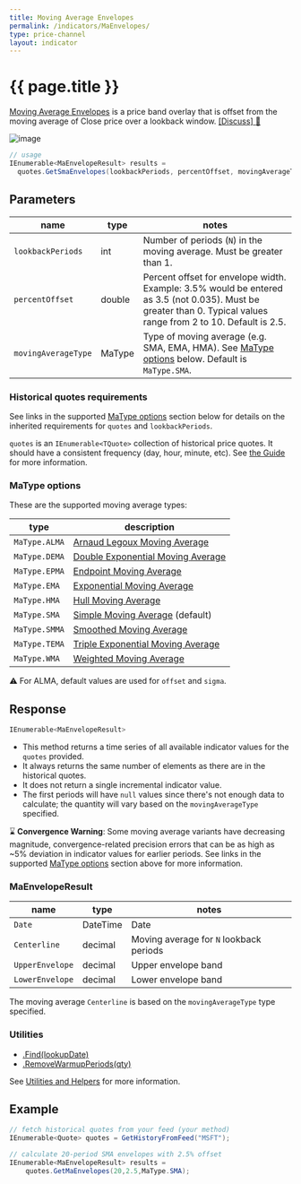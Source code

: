```yaml
---
title: Moving Average Envelopes
permalink: /indicators/MaEnvelopes/
type: price-channel
layout: indicator
---
```


# {{ page.title }}

[Moving Average Envelopes](https://en.wikipedia.org/wiki/Moving_average_envelope) is a price band overlay that is offset from the moving average of Close price over a lookback window.
[[Discuss] :speech_balloon:]({{site.github.repository_url}}/discussions/288 "Community discussion about this indicator")

![image]({{site.baseurl}}/assets/charts/MaEnvelopes.png)

```csharp
// usage
IEnumerable<MaEnvelopeResult> results =
  quotes.GetSmaEnvelopes(lookbackPeriods, percentOffset, movingAverageType);
```

## Parameters

| name | type | notes
| -- |-- |--
| `lookbackPeriods` | int | Number of periods (`N`) in the moving average.  Must be greater than 1.
| `percentOffset` | double | Percent offset for envelope width.  Example: 3.5% would be entered as 3.5 (not 0.035).  Must be greater than 0.  Typical values range from 2 to 10.  Default is 2.5.
| `movingAverageType` | MaType | Type of moving average (e.g. SMA, EMA, HMA).  See [MaType options](#matype-options) below.  Default is `MaType.SMA`.

### Historical quotes requirements

See links in the supported [MaType options](#matype-options) section below for details on the inherited requirements for `quotes` and `lookbackPeriods`.

`quotes` is an `IEnumerable<TQuote>` collection of historical price quotes.  It should have a consistent frequency (day, hour, minute, etc).  See [the Guide]({{site.baseurl}}/guide/#historical-quotes) for more information.

### MaType options

These are the supported moving average types:

| type | description
|-- |--
| `MaType.ALMA` | [Arnaud Legoux Moving Average](../Alma#content)
| `MaType.DEMA` | [Double Exponential Moving Average](../Dema#content)
| `MaType.EPMA` | [Endpoint Moving Average](../Epma#content)
| `MaType.EMA` | [Exponential Moving Average](../Ema#content)
| `MaType.HMA` | [Hull Moving Average](../Hma#content)
| `MaType.SMA` | [Simple Moving Average](../Sma#content) (default)
| `MaType.SMMA` | [Smoothed Moving Average](../Smma#content)
| `MaType.TEMA` | [Triple Exponential Moving Average](../Tema#content)
| `MaType.WMA` | [Weighted Moving Average](../Wma#content)

:warning: For ALMA, default values are used for `offset` and `sigma`.

## Response

```csharp
IEnumerable<MaEnvelopeResult>
```

- This method returns a time series of all available indicator values for the `quotes` provided.
- It always returns the same number of elements as there are in the historical quotes.
- It does not return a single incremental indicator value.
- The first periods will have `null` values since there's not enough data to calculate; the quantity will vary based on the `movingAverageType` specified.

:hourglass: **Convergence Warning**: Some moving average variants have decreasing magnitude, convergence-related precision errors that can be as high as ~5% deviation in indicator values for earlier periods.  See links in the supported [MaType options](#matype-options) section above for more information.

### MaEnvelopeResult

| name | type | notes
| -- |-- |--
| `Date` | DateTime | Date
| `Centerline` | decimal | Moving average for `N` lookback periods
| `UpperEnvelope` | decimal | Upper envelope band
| `LowerEnvelope` | decimal | Lower envelope band

The moving average `Centerline` is based on the `movingAverageType` type specified.

### Utilities

- [.Find(lookupDate)]({{site.baseurl}}/utilities#find-indicator-result-by-date)
- [.RemoveWarmupPeriods(qty)]({{site.baseurl}}/utilities#remove-warmup-periods)

See [Utilities and Helpers]({{site.baseurl}}/utilities#utilities-for-indicator-results) for more information.

## Example

```csharp
// fetch historical quotes from your feed (your method)
IEnumerable<Quote> quotes = GetHistoryFromFeed("MSFT");

// calculate 20-period SMA envelopes with 2.5% offset
IEnumerable<MaEnvelopeResult> results =
    quotes.GetMaEnvelopes(20,2.5,MaType.SMA);
```
